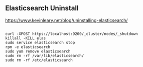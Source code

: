 ## Elasticsearch Uninstall

https://www.kevinleary.net/blog/uninstalling-elasticsearch/

```

curl -XPOST https://localhost:9200/_cluster/nodes/_shutdown
killall -KILL elas
sudo service elasticsearch stop
rpm -e elasticsearch
sudo yum remove elasticsearch
sudo rm -rf /var/lib/elasticsearch/
sudo rm -rf /etc/elasticsearch

```